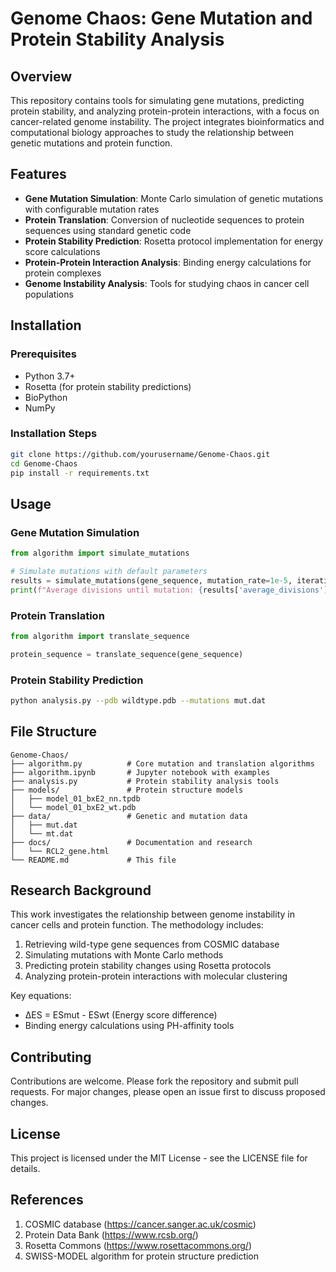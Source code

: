 # Genome Chaos: Gene Mutation and Protein Stability Analysis

## Overview  
This repository contains tools for simulating gene mutations, predicting protein stability, and analyzing protein-protein interactions, with a focus on cancer-related genome instability. The project integrates bioinformatics and computational biology approaches to study the relationship between genetic mutations and protein function.

## Features  

- **Gene Mutation Simulation**: Monte Carlo simulation of genetic mutations with configurable mutation rates  
- **Protein Translation**: Conversion of nucleotide sequences to protein sequences using standard genetic code  
- **Protein Stability Prediction**: Rosetta protocol implementation for energy score calculations  
- **Protein-Protein Interaction Analysis**: Binding energy calculations for protein complexes  
- **Genome Instability Analysis**: Tools for studying chaos in cancer cell populations  

## Installation  

### Prerequisites  
- Python 3.7+  
- Rosetta (for protein stability predictions)  
- BioPython  
- NumPy  

### Installation Steps  
```bash  
git clone https://github.com/yourusername/Genome-Chaos.git  
cd Genome-Chaos  
pip install -r requirements.txt  
```  

## Usage  

### Gene Mutation Simulation  
```python  
from algorithm import simulate_mutations  

# Simulate mutations with default parameters  
results = simulate_mutations(gene_sequence, mutation_rate=1e-5, iterations=1000)  
print(f"Average divisions until mutation: {results['average_divisions']}")  
```  

### Protein Translation  
```python  
from algorithm import translate_sequence  

protein_sequence = translate_sequence(gene_sequence)  
```  

### Protein Stability Prediction  
```bash  
python analysis.py --pdb wildtype.pdb --mutations mut.dat  
```  

## File Structure  

```
Genome-Chaos/  
├── algorithm.py          # Core mutation and translation algorithms  
├── algorithm.ipynb       # Jupyter notebook with examples  
├── analysis.py           # Protein stability analysis tools  
├── models/               # Protein structure models  
│   ├── model_01_bxE2_nn.tpdb  
│   └── model_01_bxE2_wt.pdb  
├── data/                 # Genetic and mutation data  
│   ├── mut.dat  
│   └── mt.dat  
├── docs/                 # Documentation and research  
│   └── RCL2_gene.html  
└── README.md             # This file  
```  

## Research Background  

This work investigates the relationship between genome instability in cancer cells and protein function. The methodology includes:  

1. Retrieving wild-type gene sequences from COSMIC database  
2. Simulating mutations with Monte Carlo methods  
3. Predicting protein stability changes using Rosetta protocols  
4. Analyzing protein-protein interactions with molecular clustering  

Key equations:  
- ΔES = ESmut - ESwt (Energy score difference)  
- Binding energy calculations using PH-affinity tools  

## Contributing  

Contributions are welcome. Please fork the repository and submit pull requests. For major changes, please open an issue first to discuss proposed changes.  

## License  

This project is licensed under the MIT License - see the LICENSE file for details.  

## References  

1. COSMIC database (https://cancer.sanger.ac.uk/cosmic)  
2. Protein Data Bank (https://www.rcsb.org/)  
3. Rosetta Commons (https://www.rosettacommons.org/)  
4. SWISS-MODEL algorithm for protein structure prediction
